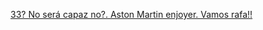 [33? No será capaz no?. Aston Martin enjoyer. Vamos rafa!!](https://www.youtube.com/watch?v=oq9HlVE86OA)
